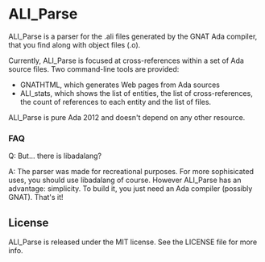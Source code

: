 # ALI_Parse

ALI_Parse is a parser for the .ali files generated by the GNAT Ada compiler, that you find along with object files (.o).

Currently, ALI_Parse is focused at cross-references within a set of Ada source files.
Two command-line tools are provided:

* GNATHTML, which generates Web pages from Ada sources
* ALI_stats, which shows the list of entities, the list of cross-references, the count of references to each entity and the list of files.

ALI_Parse is pure Ada 2012 and doesn't depend on any other resource.

### FAQ

Q: But... there is libadalang?

A: The parser was made for recreational purposes. For more sophisicated uses, you should use libadalang of course. However ALI_Parse has an advantage: simplicity. To build it, you just need an Ada compiler (possibly GNAT). That's it!

## License

ALI_Parse is released under the MIT license.
See the LICENSE file for more info.
